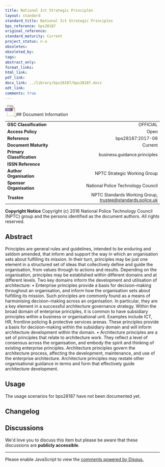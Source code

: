 ```yaml
---
title: National Ict Strategic Principles
layout: standard
standard_title: National Ict Strategic Principles
bps_reference: bps28187
original_reference: 
standard_maturity: Current
project_status: n-a
obsoletes: 
obsoleted_by: 
tags: 
abstract_only:
format_links:
html_link: 
pdf_link: 
docx_link: ../library/bps28187/bps28187.docx
odt_link: 
comments: true
---
```



<a target="_blank" href="../library/bps28187/bps28187.docx">
    <img src="../images/docx@0.5x.png" alt="docx link" title="docx link" style="max-height:35px;">
</a>
## Document Information

|||
| :------- | ------: |
| **GSC Classification**     | OFFICIAL |
| **Access Policy**          | Open |
| **Reference**              | bps28187:2017-06  |
| **Document Maturity**      | Current |
| **Primary Classification** | business.guidance.principles |
| **ISSN Reference**         |  |
| **Author Organisation**    |NPTC Strategic Working Group|
| **Sponsor Organisation**   |National Police Technology Council|
| **Trustee**                | NPTC Standards Working Group, <a href="mailto:trustee@standards.police.uk?subject=bps28187:2017-06 National Ict Strategic Principles">trustee@standards.police.uk |

**Copyright Notice**
Copyright (c) 2016 National Police Technology Council (NPTC) group and the persons identified as the document authors. All rights reserved.

## Abstract
Principles are general rules and guidelines, intended to be enduring and seldom amended, that inform and support the way in which an organisation sets about fulfilling its mission.
    In their turn, principles may be just one element in a structured set of ideas that collectively define and guide the organisation, from values through to actions and results.
    Depending on the organisation, principles may be established within different domains and at different levels. Two key domains inform the development and utilisation of architecture:
    • Enterprise principles provide a basis for decision-making throughout an organisation, and inform how the organisation sets about fulfilling its mission. Such principles are commonly found as a means of harmonising decision-making across an organisation. In particular, they are a key element in a successful architecture governance strategy.
    Within the broad domain of enterprise principles, it is common to have subsidiary principles within a business or organisational unit. Examples include ICT, HR, frontline policing & protective services arenas. These principles provide a basis for decision-making within the subsidiary domain and will inform architecture development within the domain. 
    • Architecture principles are a set of principles that relate to architecture work. They reflect a level of consensus across the organisation, and embody the spirit and thinking of existing enterprise principles. Architecture principles govern the architecture process, affecting the development, maintenance, and use of the enterprise architecture.
    Architecture principles may restate other organisational guidance in terms and form that effectively guide architecture development.
        
## Usage
The usage scenarios for bps28187 have not been documented yet.

## Changelog


## Discussions
We'd love you to discuss this item but please be aware that these discussions are **publicly accessible**.
<hr>
<div id="disqus_thread"></div>

<script>

/**
*  RECOMMENDED CONFIGURATION VARIABLES: EDIT AND UNCOMMENT THE SECTION BELOW TO INSERT DYNAMIC VALUES FROM YOUR PLATFORM OR CMS.
*  LEARN WHY DEFINING THESE VARIABLES IS IMPORTANT: https://disqus.com/admin/universalcode/#configuration-variables*/
/*
var disqus_config = function () {
this.page.url = PAGE_URL;  // Replace PAGE_URL with your page's canonical URL variable
this.page.identifier = PAGE_IDENTIFIER; // Replace PAGE_IDENTIFIER with your page's unique identifier variable
};
*/
(function() { // DON'T EDIT BELOW THIS LINE
var d = document, s = d.createElement('script');
s.src = 'https://nptcstandards.disqus.com/embed.js';
s.setAttribute('data-timestamp', +new Date());
(d.head || d.body).appendChild(s);
})();
</script>
<noscript>Please enable JavaScript to view the <a href="https://disqus.com/?ref_noscript">comments powered by Disqus.</a></noscript>

